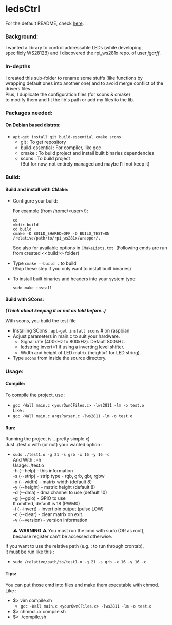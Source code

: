 ledsCtrl
========

For the default README, check [here](../README.md).

### Background:
I wanted a library to control addressable LEDs (while developing, \
specificly WS2812B) and I discovered the rpi_ws281x repo. of user _jgarff_.

### In-depths
I created this sub-folder to rename some stuffs (like functions by \
wrapping default ones into another one) and to avoid merge conflict of the \
drivers files. \
Plus, I duplicate the configuration files (for scons & cmake) \
to modify them and fit the lib's path or add my files to the lib.

### Packages needed:

#### On Debian based distros:
- `apt-get install git build-essential cmake scons`
  - git : To get repository
  - build-essential : For compiler, like gcc
  - cmake : To build project and install built binaries dependencies
  - scons : To build project \
  (But for now, not entirely managed and maybe I'll not keep it)

### Build:

#### Build and install with CMake:

- Configure your build:

  For example (from /home/\<user\>/):
  ```
  cd
  mkdir build
  cd build
  cmake -D BUILD_SHARED=OFF -D BUILD_TEST=ON /relative/path/to/rpi_ws281x/wrapper/.
  ```
  See also for available options in `CMakeLists.txt`.
  (Following cmds are run from created \<\<build\>\> folder)
- Type `cmake --build .` to build \
(Skip these step if you only want to install built binaries)
- To install built binaries and headers into your system type:
  ```
  sudo make install
  ```

#### Build with SCons: 
**_(Think about keeping it or not as told before..)_**

With scons, you build the test file
- Installing SCons : `apt-get install scons` # on raspbian
- Adjust parameters in main.c to suit your hardware.
  - Signal rate (400kHz to 800kHz).  Default 800kHz.
  - ledstring.invert=1 if using a inverting level shifter.
  - Width and height of LED matrix (height=1 for LED string).
- Type `scons` from inside the source directory.

### Usage:

#### Compile:
To compile the project, use :
- `gcc -Wall main.c <yourOwnCFiles.c> -lws2811 -lm -o test.o` \
Like : 
- `gcc -Wall main.c argsParser.c -lws2811 -lm -o test.o`

#### Run:
Running the project is .. pretty simple x) \
Just ./test.o with (or not) your wanted option :
- `sudo ./test1.o -g 21 -s grb -x 16 -y 16 -c`
\
And With : -h \
Usage: ./test.o \
-h (--help)    - this information \
-s (--strip)   - strip type - rgb, grb, gbr, rgbw \
-x (--width)   - matrix width (default 8) \
-y (--height)  - matrix height (default 8) \
-d (--dma)     - dma channel to use (default 10) \
-g (--gpio)    - GPIO to use \
                 If omitted, default is 18 (PWM0) \
-i (--invert)  - invert pin output (pulse LOW) \
-c (--clear)   - clear matrix on exit. \
-v (--version) - version information \
\
:warning: **WARNING** :warning: You must run the cmd with sudo (OR as root), \
because register can't be accessed otherwise.

If you want to use the relative path (e.g. : to run through crontab), \
it must be run like this :
- `sudo /relative/path/to/test1.o -g 21 -s grb -x 16 -y 16 -c`

#### Tips:
You can put those cmd into files and make them executable with chmod.
Like :
- $> vim compile.sh
	- `gcc -Wall main.c <yourOwnCFiles.c> -lws2811 -lm -o test.o`
- $> chmod +x compile.sh
- $> ./compile.sh
